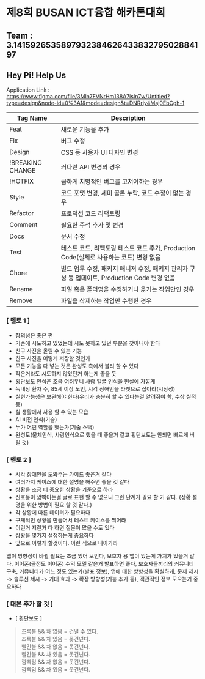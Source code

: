 # 제8회 BUSAN ICT융합 해카톤대회
## Team : 3.141592653589793238462643383279502884197
## Hey Pi! Help Us

Application Link : https://www.figma.com/file/3Mln7FVNrHm138A7isIn7w/Untitled?type=design&node-id=0%3A1&mode=design&t=DNRriy4Maj0EbCgh-1

|Tag Name|Description|
|---|---|
|Feat| 새로운 기능을 추가|
|Fix| 버그 수정|
|Design| CSS 등 사용자 UI 디자인 변경|
|!BREAKING CHANGE| 커다란 API 변경의 경우|
|!HOTFIX| 급하게 치명적인 버그를 고쳐야하는 경우|
|Style| 코드 포맷 변경, 세미 콜론 누락, 코드 수정이 없는 경우|
|Refactor| 프로덕션 코드 리팩토링|
|Comment| 필요한 주석 추가 및 변경|
|Docs| 문서 수정|
|Test| 테스트 코드, 리펙토링 테스트 코드 추가, Production Code(실제로 사용하는 코드) 변경 없음|
|Chore| 빌드 업무 수정, 패키지 매니저 수정, 패키지 관리자 구성 등 업데이트, Production Code 변경 없음|
|Rename| 파일 혹은 폴더명을 수정하거나 옮기는 작업만인 경우|
|Remove| 파일을 삭제하는 작업만 수행한 경우|

### [ 멘토 1 ]
* 창의성은 좋은 편
* 기존에 시도하고 있었는데 시도 못하고 있던 부분을 찾아내야 한다
* 친구 사진을 올릴 수 있는 기능
* 친구 사진을 어떻게 저장할 것인가
* 모든 기능을 다 넣는 것은 완성도 측에서 불리 할 수 있다
* 작은거라도 시도하지 않았던거 하는게 좋을 듯
* 횡단보도 인식은 조금 어려우니 사람 얼굴 인식을 현실에 가깝게
* 녹내장 환자 수, 85세 이상 노인, 시각 장애인을 타겟으로 잡아라(시장성)
* 실현가능성은 보완해야 한다(우리가 충분히 할 수 있다는걸 알려줘야 함, 수상 실적 등)
* 실 생활에서 사용 할 수 있는 모습
* AI 비전 인식(기술)
* 누가 어떤 역할을 했는가(기술 스택)
* 완성도(물체인식, 사람인식으로 했을 때 좋을거 같고 횡단보도는 안되면 빠르게 버릴 것)

### [ 멘토 2 ]
* 시각 장애인을 도와주는 가이드 좋은거 같다
* 여러가지 케이스에 대한 설명을 해주면 좋을 것 같다
* 상황을 조금 더 중요한 상황을 기준으로 하라
* 신호등이 깜빡이는걸 글로 표현 할 수 없으니 그런 단계가 필요 할 거 같다. (상황 설명을 위한 방법이 필요 할 것 같다.)
* 각 상황에 따른 데이터가 필요하다
* 구체적인 상황을 만들어서 테스트 케이스를 찍어라
* 이런거 저런거 다 하면 질문이 많을 수도 있다
* 상황을 몇가지 설정하는게 중요하다
* 앞으로 이렇게 할것이다. 이런 식으로 나아가라


앱이 방향성이 바뀔 필요는 조금 있어 보인다, 보호자 용 앱이 있는게 가치가 있을거 같다, 이어폰(골전도 이어폰)
수익 모델 같은거 발표하면 좋다, 보호자들끼리의 커뮤니티 구축, 커뮤니티가 어느 정도 있는가(발표 정보),
앱에 대한 방향성을 확실하게, 문제 제시 -> 솔루션 제시 -> 기대 효과 -> 확장 방향성(기능 추가 등),
객관적인 정보 모으는거 중요하다

### [ 대본 추가 할 것 ]
* [ 횡단보도 ]
> 초록불 && 차 없음 = 건널 수 있다.   
> 초록불 && 차 있음 = 못건넌다.   
> 빨간불 && 차 없음 = 못건넌다.   
> 빨간불 && 차 있음 = 못건넌다.   
> 깜빡임 && 차 없음 = 못건넌다.   
> 깜빡임 && 차 있음 = 못건넌다.   